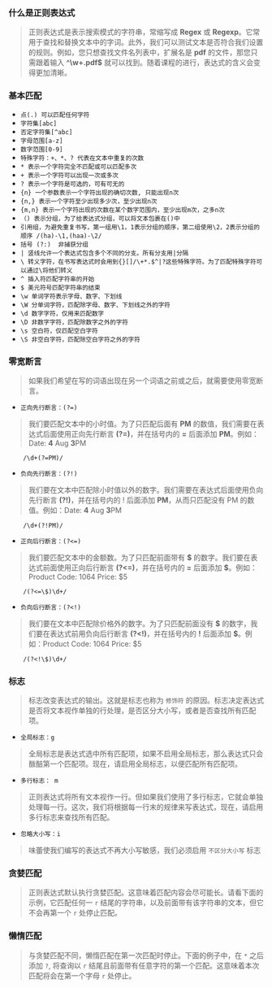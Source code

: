 ### 什么是正则表达式

> 正则表达式是表示搜索模式的字符串，常缩写成 **Regex** 或 **Regexp**。它常用于查找和替换文本中的字词。此外，我们可以测试文本是否符合我们设置的规则。例如，您只想查找文件名列表中，扩展名是 **pdf** 的文件，那您只需跟着输入 **^\w+.pdf$** 就可以找到。随着课程的进行，表达式的含义会变得更加清晰。

### 基本匹配

* `点(.) 可以匹配任何字符`
* `字符集[abc]`
* `否定字符集[^abc]`
* `字母范围[a-z]`
* `数字范围[0-9]`
* `特殊字符：+、*、? 代表在文本中重复的次数`
* `* 表示一个字符完全不匹配或可以匹配多次`
* `+ 表示一个字符可以出现一次或多次`
* `? 表示一个字符是可选的，可有可无的`
* `{n} 一个参数表示一个字符出现的确切次数, 只能出现n次`
* `{n,} 表示一个字符至少出现多少次，至少出现n次`
* `{m,n} 表示一个字符出现的次数在某个数字范围内，至少出现m次，之多n次`
* `（) 表示分组，为了给表达式分组，可以将文本包裹在()中`
* `引用组，为避免重复书写，第一组用\1，1表示分组的顺序，第二组使用\2，2表示分组的顺序 /(ha)-\1,(haa)-\2/`
* `括号 (?:)  非捕获分组`
* `| 竖线允许一个表达式包含多个不同的分支。所有分支用|分隔`
* `\ 转义字符，在书写表达式时会用到{}[]/\+*.$^|?这些特殊字符。为了匹配特殊字符可以通过\将他们转义`
* `^ 插入符匹配字符串的开始`
* `$ 美元符号匹配字符串的结束`
* `\w 单词字符表示字母、数字、下划线`
* `\W 分单词字符，匹配除字母、数字、下划线之外的字符`
* `\d 数字字符，仅用来匹配数字`
* `\D 非数字字符，匹配除数字之外的字符`
* `\s 空白符，仅匹配空白字符`
* `\S 非空白字符，匹配除空白字符之外的字符`

### 零宽断言

> 如果我们希望在写的词语出现在另一个词语之前或之后，就需要使用零宽断言。

* `正向先行断言：(?=)`

> 我们要匹配文本中的小时值。为了只匹配后面有 **PM** 的数值，我们需要在表达式后面使用正向先行断言 **(?=)**，并在括号内的 **=** 后面添加 **PM**。例如：Date: **4** Aug **3**PM

```
    /\d+(?=PM)/
```

* `负向先行断言：(?!)`

> 我们要在文本中匹配除小时值以外的数字。我们需要在表达式后面使用负向先行断言 **(?!)**，并在括号内的 ! 后面添加 **PM**，从而只匹配没有 PM 的数值。例如：Date: **4** Aug **3**PM

```
    /\d+(?!PM)/
```

* `正向后行断言：(?<=)`

> 我们要匹配文本中的金额数。为了只匹配前面带有 **$** 的数字。我们要在表达式前面使用正向后行断言 **(?<=)**，并在括号内的 **=** 后面添加 **\$**。例如：Product Code: 1064 Price: $5

```
    /(?<=\$)\d+/
```

* `负向后行断言：(?<!)`

> 我们要在文本中匹配除价格外的数字。为了只匹配前面没有 **$** 的数字，我们要在表达式前用负向后行断言 **(?<!)**，并在括号内的 **!** 后面添加 **\$**。例如：Product Code: 1064 Price: $5
```
    /(?<!\$)\d+/
```

### 标志
> 标志改变表达式的输出。这就是标志也称为 `修饰符` 的原因。标志决定表达式是否将文本视作单独的行处理，是否区分大小写，或者是否查找所有匹配项。

* `全局标志：g`
> 全局标志是表达式选中所有匹配项，如果不启用全局标志，那么表达式只会酦醅第一个匹配项。现在，请启用全局标志，以便匹配所有匹配项。

* `多行标志： m`
> 正则表达式将所有文本视作一行。但如果我们使用了多行标志，它就会单独处理每一行。这次，我们将根据每一行末的规律来写表达式，现在，请启用多行标志来查找所有匹配。

* `忽略大小写：i`
> 味蕾使我们编写的表达式不再大小写敏感，我们必须启用 `不区分大小写` 标志

### 贪婪匹配
> 正则表达式默认执行贪婪匹配。这意味着匹配内容会尽可能长。请看下面的示例，它匹配任何一 `r` 结尾的字符串，以及前面带有该字符串的文本，但它不会再第一个 `r` 处停止匹配。

### 懒惰匹配
> 与贪婪匹配不同，懒惰匹配在第一次匹配时停止。下面的例子中，在 `*` 之后添加 `?`, 将查询以 `r` 结尾且前面带有任意字符的第一个匹配。这意味着本次匹配将会在第一个字母 `r` 处停止。


